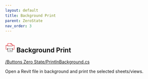 ```yaml
---
layout: default
title: Background Print
parent: ZeroState
nav_order: 3
---
```


## ![image](https://raw.githubusercontent.com/giobel/ReviTab/master/ReviTab/Resources/backgroundPrint.png) Background Print
[/Buttons Zero State/PrintInBackground.cs](https://github.com/giobel/ReviTab/blob/master/ReviTab/Buttons%20Zero%20State/PrintInBackground.cs)

Open a Revit file in background and print the selected sheets/views.